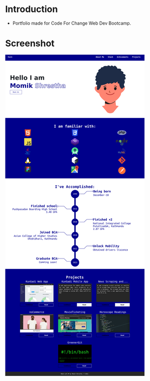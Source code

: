 # Introduction

- Portfolio made for Code For Change Web Dev Bootcamp.

# Screenshot

<img src = "portfolio.png" >
